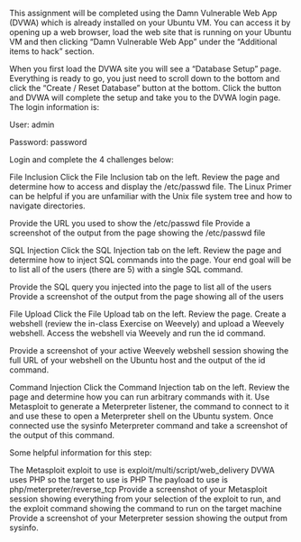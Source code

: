 This assignment will be completed using the Damn Vulnerable Web App (DVWA) which is already installed on your Ubuntu VM.  You can access it by opening up a web browser, load the web site that is running on your Ubuntu VM and then clicking “Damn Vulnerable Web App” under the “Additional items to hack” section.

When you first load the DVWA site you will see a “Database Setup” page.  Everything is ready to go, you just need to scroll down to the bottom and click the “Create / Reset Database” button at the bottom.  Click the button and DVWA will complete the setup and take you to the DVWA login page.  The login information is:

User: admin

Password: password

 

Login and complete the 4 challenges below:

 

File Inclusion
Click the File Inclusion tab on the left.  Review the page and determine how to access and display the /etc/passwd file.  The Linux Primer can be helpful if you are unfamiliar with the Unix file system tree and how to navigate directories.

Provide the URL you used to show the /etc/passwd file
Provide a screenshot of the output from the page showing the /etc/passwd file
 

SQL Injection
Click the SQL Injection tab on the left.  Review the page and determine how to inject SQL commands into the page.  Your end goal will be to list all of the users (there are 5) with a single SQL command.

Provide the SQL query you injected into the page to list all of the users
Provide a screenshot of the output from the page showing all of the users
 

File Upload
Click the File Upload tab on the left.  Review the page.  Create a webshell (review the in-class Exercise on Weevely) and upload a Weevely webshell.  Access the webshell via Weevely and run the id command.

Provide a screenshot of your active Weevely webshell session showing the full URL of your webshell on the Ubuntu host and the output of the id command.
 

Command Injection
Click the Command Injection tab on the left.  Review the page and determine how you can run arbitrary commands with it.  Use Metasploit to generate a Meterpreter listener, the command to connect to it and use these to open a Meterpreter shell on the Ubuntu system. Once connected use the sysinfo Meterpreter command and take a screenshot of the output of this command.

Some helpful information for this step:

The Metasploit exploit to use is exploit/multi/script/web_delivery
DVWA uses PHP so the target to use is PHP
The payload to use is php/meterpreter/reverse_tcp
Provide a screenshot of your Metasploit session showing everything from your selection of the exploit to run, and the exploit command showing the command to run on the target machine
Provide a screenshot of your Meterpreter session showing the output from sysinfo.
   
